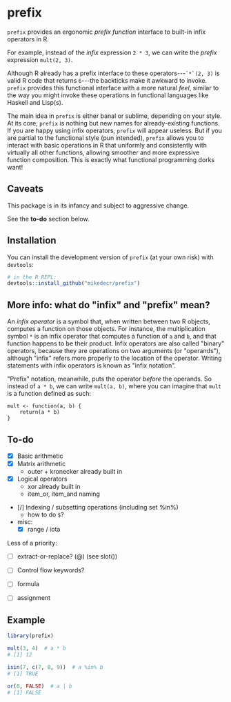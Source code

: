 
# prefix

<!-- badges: start -->
<!-- badges: end -->

`prefix` provides an ergonomic _prefix function_ interface to built-in infix operators in R.

For example, instead of the _infix_ expression `2 * 3`, we can write the _prefix_ expression `mult(2, 3)`.

Although R already has a prefix interface to these operators---<code>\`*\`(2, 3)</code> is valid R code that returns `6`---the backticks make it awkward to invoke.
`prefix` provides this functional interface with a more natural _feel_, similar to the way you might invoke these operations in functional languages like Haskell and Lisp(s).

The main idea in `prefix` is either banal or sublime, depending on your style.
At its core, `prefix` is nothing but new names for already-existing functions.
If you are happy using infix operators, `prefix` will appear useless.
But if you are partial to the functional style (pun intended), `prefix` allows you to interact with basic operations in R that uniformly and consistently with virtually all other functions, allowing smoother and more expressive function composition.
This is exactly what functional programming dorks want!


## Caveats

This package is in its infancy and subject to aggressive change.

See the **to-do** section below.

## Installation

You can install the development version of `prefix` (at your own risk) with `devtools`:

``` r
# in the R REPL:
devtools::install_github("mikedecr/prefix")
```


## More info: what do "infix" and "prefix" mean?

An _infix operator_ is a symbol that, when written between two R objects, computes a function on those objects.
For instance, the multiplication symbol `*` is an infix operator that computes a function of `a` and `b`, and that function happens to be their product.
Infix operators are also called "binary" operators, because they are operations on two arguments (or "operands"), although "infix" refers more properly to the location of the operator.
Writing statements with infix operators is known as "infix notation".

"Prefix" notation, meanwhile, puts the operator _before_ the operands.
So instead of `a * b`, we can write `mult(a, b)`, where you can imagine that `mult` is a function defined as such:

```{r}
mult <- function(a, b) {
    return(a * b)
}
```


## To-do

- [x] Basic arithmetic
- [x] Matrix arithmetic
    - outer + kronecker already built in
- [x] Logical operators
    - xor already built in
    - item_or, item_and naming
- [/] Indexing / subsetting operations (including set %in%)
    - how to do `$`?
- misc:
    - [x] range / iota

Less of a priority:

- [ ] extract-or-replace? (@) (see slot())
- [ ] Control flow keywords?
- [ ] formula
- [ ] assignment


## Example

``` r
library(prefix)

mult(3, 4)  # a * b
# [1] 12

isin(7, c(7, 8, 9))  # a %in% b
# [1] TRUE

or(0, FALSE)  # a | b
# [1] FALSE
```

